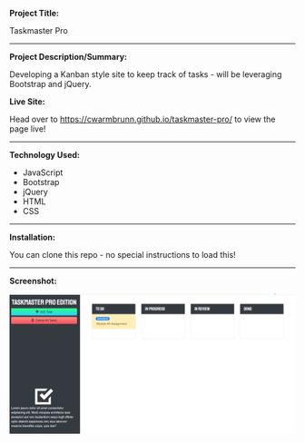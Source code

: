 **Project Title:**

Taskmaster Pro

---

**Project Description/Summary:**

Developing a Kanban style site to keep track of tasks - will be leveraging Bootstrap and jQuery.

**Live Site:**

Head over to https://cwarmbrunn.github.io/taskmaster-pro/ to view the page live!

---

**Technology Used:**

- JavaScript
- Bootstrap
- jQuery
- HTML
- CSS

---

**Installation:**

You can clone this repo - no special instructions to load this!

---

**Screenshot:**

![Screenshot of the Taskmaster Pro Site](./assets/images/taksmaster-pro.png)
